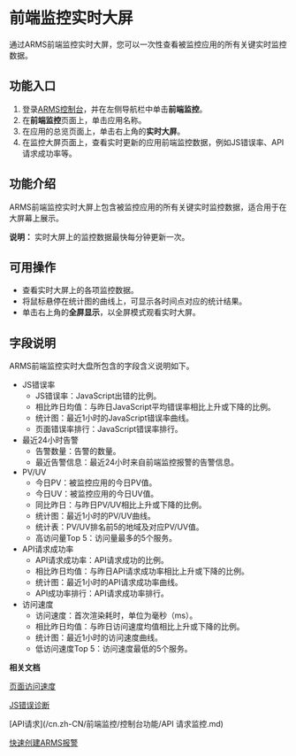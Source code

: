 # 前端监控实时大屏

通过ARMS前端监控实时大屏，您可以一次性查看被监控应用的所有关键实时监控数据。

## 功能入口

1.  登录[ARMS控制台](https://arms.console.aliyun.com/#/home)，并在左侧导航栏中单击**前端监控**。
2.  在**前端监控**页面上，单击应用名称。
3.  在应用的总览页面上，单击右上角的**实时大屏**。
4.  在监控大屏页面上，查看实时更新的应用前端监控数据，例如JS错误率、API请求成功率等。

## 功能介绍

ARMS前端监控实时大屏上包含被监控应用的所有关键实时监控数据，适合用于在大屏幕上展示。

**说明：** 实时大屏上的监控数据最快每分钟更新一次。

## 可用操作

-   查看实时大屏上的各项监控数据。
-   将鼠标悬停在统计图的曲线上，可显示各时间点对应的统计结果。
-   单击右上角的**全屏显示**，以全屏模式观看实时大屏。

## 字段说明

ARMS前端监控实时大盘所包含的字段含义说明如下。

-   JS错误率
    -   JS错误率：JavaScript出错的比例。
    -   相比昨日均值：与昨日JavaScript平均错误率相比上升或下降的比例。
    -   统计图：最近1小时的JavaScript错误率曲线。
    -   页面错误率排行：JavaScript错误率排行。
-   最近24小时告警
    -   告警数量：告警的数量。
    -   最近告警信息：最近24小时来自前端监控报警的告警信息。
-   PV/UV
    -   今日PV：被监控应用的今日PV值。
    -   今日UV：被监控应用的今日UV值。
    -   同比昨日：与昨日PV/UV相比上升或下降的比例。
    -   统计图：最近1小时的PV/UV曲线。
    -   统计表：PV/UV排名前5的地域及对应PV/UV值。
    -   高访问量Top 5：访问量最多的5个服务。
-   API请求成功率
    -   API请求成功率：API请求成功的比例。
    -   相比昨日均值：与昨日API请求成功率相比上升或下降的比例。
    -   统计图：最近1小时的API请求成功率曲线。
    -   API成功率排行：API请求成功率排行。
-   访问速度
    -   访问速度：首次渲染耗时，单位为毫秒（ms）。
    -   相比昨日均值：与昨日访问速度均值相比上升或下降的比例。
    -   统计图：最近1小时的访问速度曲线。
    -   低访问速度Top 5：访问速度最低的5个服务。

**相关文档**  


[页面访问速度](/cn.zh-CN/前端监控/控制台功能/页面访问速度.md)

[JS错误诊断](/cn.zh-CN/前端监控/控制台功能/JS错误诊断.md)

[API请求](/cn.zh-CN/前端监控/控制台功能/API 请求监控.md)

[快速创建ARMS报警](/cn.zh-CN/快速入门/快速创建ARMS报警.md)

